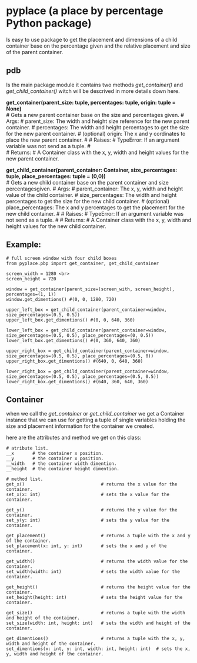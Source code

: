 # pyplace (a place by percentage Python package)
Is easy to use package to get the placement and dimensions of a child container base on the percentage given and the relative placement and size of the parent container.

## pdb
Is the main package module it contains two methods *get_container()* and *get_child_container()* witch will be descrived in more details down here.

**get_container(parent_size: tuple, percentages: tuple, origin: tuple = None)** <br>
    # Gets a new parent container base on the size and percentages given.
    # Args:
    #                parent_size: The width and height size reference for the new parent container.
    #                percentages: The width and height percentages to get the size for the new parent container.
    #    (optional)  origin: The x and y cordinates to place the new parent container.
    #
    # Raises:
    #    TypeError: If an argument variable was not send as a tuple.
    #    
    # Returns:
    #    A Container class with the x, y, width and height values for the new parent container.
    
**get_child_container(parent_container: Container, size_percentages: tuple, place_percentages: tuple = (0,0))**  <br>
    # Gets a new child container base on the parent container and size percentagesgiven.
    # Args:
    #                parent_container: The x, y, width and height value of the child container.
    #                size_percentages: The width and height percentages to get the size for the new child container.
    #    (optional)  place_percentages: The x and y percentages to get the placement for the new child container.
    # 
    # Raises:
    #    TypeError: If an argument variable was not send as a tuple.
    #
    # Returns:
    #    A Container class with the x, y, width and height values for the new child container.

## Example:

    # full screen window with four child boxes
    from pyplace.pbp import get_container, get_child_container

    screen_width = 1280 <br>
    screen_height = 720

    window = get_container(parent_size=(screen_with, screen_height), percentages=(1, 1))
    window.get_dimentions() #(0, 0, 1280, 720)

    upper_left_box = get_child_container(parent_container=window, size_percentages=(0.5, 0.5))
    upper_left_box.get_dimentions() #(0, 0, 640, 360)

    lower_left_box = get_child_container(parent_container=window, size_percentages=(0.5, 0.5), place_percentages=(0, 0.5))
    lower_left_box.get_dimentions() #(0, 360, 640, 360)

    upper_right_box = get_child_container(parent_container=window, size_percentages=(0.5, 0.5), place_percentages=(0.5, 0))
    upper_right_box.get_dimentions() #(640, 0, 640, 360)

    lower_right_box = get_child_container(parent_container=window, size_percentages=(0.5, 0.5), place_percentages=(0.5, 0.5))
    lower_right_box.get_dimentions() #(640, 360, 640, 360)


## Container
when we call the *get_container* or *get_child_container* we get a Container instance that we can use for getting a tuple of single variables holding the size and placement information for the container we created.

here are the attributes and method we get on this class:

    # atribute list.
    __x       # the container x position.
    __y       # the container x position.
    __width   # the container width dimention.
    __height  # the container height dimention.

    # method list.
    get_x()                             # returns the x value for the container.
    set_x(x: int)                       # sets the x value for the container.

    get_y()                             # returns the y value for the container.
    set_y(y: int)                       # sets the y value for the container.

    get_placement()                     # returns a tuple with the x and y of the container.
    set_placement(x: int, y: int)       # sets the x and y of the container.

    get_width()                         # returns the width value for the container.
    set_width(width: int)               # sets the width value for the container.

    get_height()                        # returns the height value for the container.
    set_height(height: int)             # sets the height value for the container.

    get_size()                          # returns a tuple with the width and height of the container.
    set_size(width: int, height: int)   # sets the width and height of the container.

    get_dimentions()                    # returns a tuple with the x, y, width and height of the container.
    set_dimentions(x: int, y: int, width: int, height: int)  # sets the x, y, width and height of the container.
